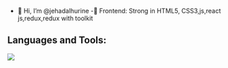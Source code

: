 - 👋 Hi, I’m @jehadalhurine
-🎨 Frontend: Strong in HTML5, CSS3,js,react js,redux,redux with toolkit
<h2>Languages and Tools:</h2>
<a href="https://skillicons.dev">
    <img src="https://skillicons.dev/icons?,react" />
  </a>


